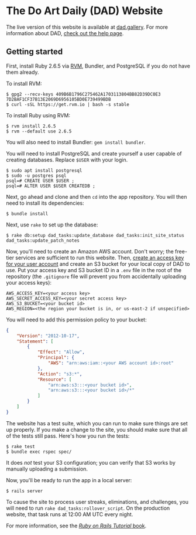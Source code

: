 # The Do Art Daily (DAD) Website
The live version of this website is available at [dad.gallery](https://dad.gallery/).
For more information about DAD, [check out the help page](https://dad.gallery/help).

## Getting started
First, install Ruby 2.6.5 via [RVM](https://rvm.io/), Bundler, and PostgreSQL if you do not have them already.

To install RVM:

```console
$ gpg2 --recv-keys 409B6B1796C275462A1703113804BB82D39DC0E3 7D2BAF1CF37B13E2069D6956105BD0E739499BDB
$ curl -sSL https://get.rvm.io | bash -s stable
```

To install Ruby using RVM:

```console
$ rvm install 2.6.5
$ rvm --default use 2.6.5
```

You will also need to install Bundler: `gem install bundler`.

You will need to install PostgreSQL and create yourself a user capable of creating databases. Replace `$USER` with your login.

```
$ sudo apt install postgresql
$ sudo -u postgres psql
psql=# CREATE USER $USER ;
psql=# ALTER USER $USER CREATEDB ;
```

Next, go ahead and clone and then `cd` into the app repository. You will then need to install its dependencies:

```console
$ bundle install
```

Next, use `rake` to set up the database:

```console
$ rake db:setup dad_tasks:update_database dad_tasks:init_site_status dad_tasks:update_patch_notes
```

Now, you'll need to create an Amazon AWS account. Don't worry; the free-tier services are sufficient to run this website. Then, [create an access key for your user account](https://docs.aws.amazon.com/general/latest/gr/managing-aws-access-keys.html) and create an S3 bucket for your local copy of DAD to use.
Put your access key and S3 bucket ID in a `.env` file in the root of the repository (the `.gitignore` file will prevent you from accidentally uploading your access keys):

```properties
AWS_ACCESS_KEY=<your access key>
AWS_SECRET_ACCESS_KEY=<your secret access key>
AWS_S3_BUCKET=<your bucket id>
AWS_REGION=<the region your bucket is in, or us-east-2 if unspecified>
```

You will need to add this permission policy to your bucket:

```JSON
{
    "Version": "2012-10-17",
    "Statement": [
        {
            "Effect": "Allow",
            "Principal": {
                "AWS": "arn:aws:iam::<your AWS account id>:root"
            },
            "Action": "s3:*",
            "Resource": [
                "arn:aws:s3:::<your bucket id>",
                "arn:aws:s3:::<your bucket id>/*"
            ]
        }
    ]
}
```

The website has a test suite, which you can run to make sure things are set up properly.
If you make a change to the site, you should make sure that all of the tests still pass.
Here's how you run the tests:

```console
$ rake test
$ bundle exec rspec spec/
```

It does *not* test your S3 configuration; you can verify that S3 works by manually uploading a submission.

Now, you'll be ready to run the app in a local server:

```console
$ rails server
```

To cause the site to process user streaks, eliminations, and challenges, you will need to run `rake dad_tasks:rollover_script`.
On the production website, that task runs at 12:00 AM UTC every night.

For more information, see the
[*Ruby on Rails Tutorial* book](http://www.railstutorial.org/book).
